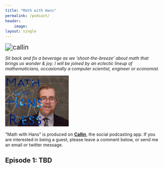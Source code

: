 ```yaml
---
title: "Math with Hans"
permalink: /podcast/
header:
    image:
layout: single
---
```

<img src="\images/callin.svg" alt="callin" style="zoom:150%;" />

_Sit back and fix a beverage as we ‘shoot-the-breeze’ about math that brings us wonder & joy. I will be joined by an eclectic lineup of mathematicians, occasionally a computer scientist, engineer or economist._

<img src="\images\math-with-hans.png" alt="podcast" style="zoom:20%;" />

"Math with Hans" is produced on [**Callin**](https://www.callin.com/show/math-with-hans-riess-QXYjgyqmnx), the social podcasting app. If you are interested in being a guest, please leave a comment below, or send me an email or twitter message.

## Episode 1: TBD